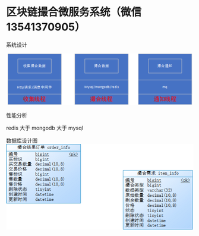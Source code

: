 # 区块链撮合微服务系统（微信 13541370905）

系统设计

![系统设计](images/20180805111128.png)

性能分析

redis 大于 mongodb  大于 mysql

数据库设计图
![数据库设计图](images/database.png)

